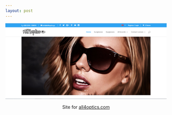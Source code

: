```yaml
---
layout: post
---
```

<img src="/images/fulls/all4optics.png" class="fit image"><p style="text-align: center;"> Site for <a href="http://all4optics.com/" target="_blank">all4optics.com</a></p>
